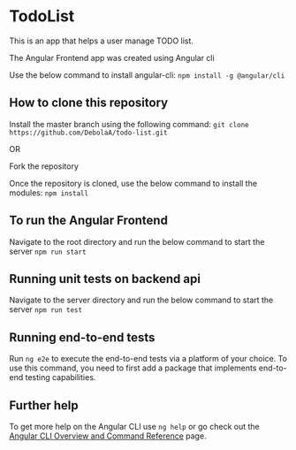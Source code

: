 # TodoList

This is an app that helps a user manage TODO list.

The Angular Frontend app was created using Angular cli

Use the below command to install angular-cli:
`npm install -g @angular/cli`

## How to clone this repository

Install the master branch using the following command:
`git clone https://github.com/DebolaA/todo-list.git`

OR

Fork the repository

Once the repository is cloned, use the below command to install the modules:
`npm install`

## To run the Angular Frontend

Navigate to the root directory and run the below command to start the server
`npm run start`

## Running unit tests on backend api

Navigate to the server directory and run the below command to start the server
`npm run test`

## Running end-to-end tests

Run `ng e2e` to execute the end-to-end tests via a platform of your choice. To use this command, you need to first add a package that implements end-to-end testing capabilities.

## Further help

To get more help on the Angular CLI use `ng help` or go check out the [Angular CLI Overview and Command Reference](https://angular.io/cli) page.
